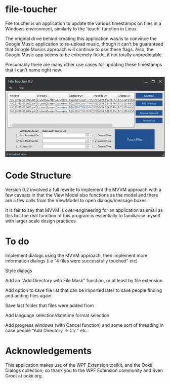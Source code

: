 # file-toucher

File toucher is an application to update the various timestamps on files in a Windows environment, similarly to the 'touch' function in Linux.

The original drive behind creating this application was/is to convince the Google Music application to re-upload music, though it can't be guaranteed that Google Musics approach will continue to use these flags. Also, the Google Music app seems to be extremely fickle, if not totally unpredictable.

Presumably there are many other use cases for updating these timestamps that I can't name right now.

![Screenshot of v0.2](https://raw.githubusercontent.com/dunctait/file-toucher/master/Screenshot.png)

# Code Structure

Version 0.2 involved a full rewrite to implement the MVVM approach with a few caveats in that the View Model also functions as the model and there are a few calls from the ViewModel to open dialogs/message boxes.

It is fair to say that MVVM is over-engineering for an application as small as this but the real function of this program is essentially to familiarise myself with larger scale design practices.

# To do

Implement dialogs using the MVVM approach, then implement more information dialogs (i.e "4 files were successfully touched" etc)

Style dialogs

Add an "Add Directory with File Mask" function, or at least by file extension.

Add option to save file list that can be imported later to save people finding and adding files again.

Save last folder that files were added from

Add language selection/datetime format selection

Add progress windows (with Cancel function) and some sort of threading in case people "Add Directory -> C:/*.*" etc.

# Acknowledgements

This application makes use of the WPF Extension toolkit, and the Ookii Dialogs collection; so thank you to the WPF Extension community and Sven Groot at ookii.org.